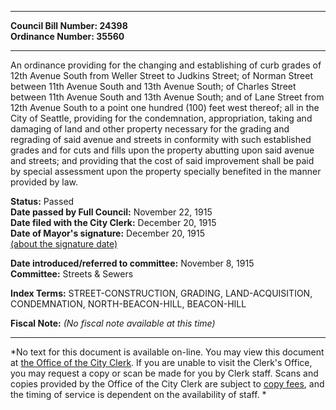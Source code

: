 * * * * *  
  
**Council Bill Number: [](#h0)[](#h2)24398**   
**Ordinance Number: 35560**  
  
* * * * *  
  
An ordinance providing for the changing and establishing of curb grades of 12th Avenue South from Weller Street to Judkins Street; of Norman Street between 11th Avenue South and 13th Avenue South; of Charles Street between 11th Avenue South and 13th Avenue South; and of Lane Street from 12th Avenue South to a point one hundred (100) feet west thereof; all in the City of Seattle, providing for the condemnation, appropriation, taking and damaging of land and other property necessary for the grading and regrading of said avenue and streets in conformity with such established grades and for cuts and fills upon the property abutting upon said avenue and streets; and providing that the cost of said improvement shall be paid by special assessment upon the property specially benefited in the manner provided by law.  
  
**Status:** Passed   
**Date passed by Full Council:** November 22, 1915   
**Date filed with the City Clerk:** December 20, 1915   
**Date of Mayor's signature:** December 20, 1915   
[(about the signature date)](/~public/approvaldate.htm)   
  
  
**Date introduced/referred to committee:** November 8, 1915   
**Committee:** Streets & Sewers   
  
**Index Terms:** STREET-CONSTRUCTION, GRADING, LAND-ACQUISITION, CONDEMNATION, NORTH-BEACON-HILL, BEACON-HILL  
  
**Fiscal Note:** *(No fiscal note available at this time)*  
  
* * * * *  
  
*No text for this document is available on-line. You may view this document at [the Office of the City Clerk](http://www.seattle.gov/leg/clerk/contactUs.htm). If you are unable to visit the Clerk's Office, you may request a copy or scan be made for you by Clerk staff. Scans and copies provided by the Office of the City Clerk are subject to [copy fees](http://clerk.seattle.gov/~public/clerkfees.htm), and the timing of service is dependent on the availability of staff. *  
  
  
